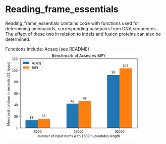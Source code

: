 # Reading_frame_essentials
Reading_frame_essentials contains code with functions used for determining aminoacids, corresponding basepairs from DNA sequences. The effect of these two in relation to indels and fusion proteins can also be determined.

Functions include: Acseq (see README)
![png](output_20_0.png)
